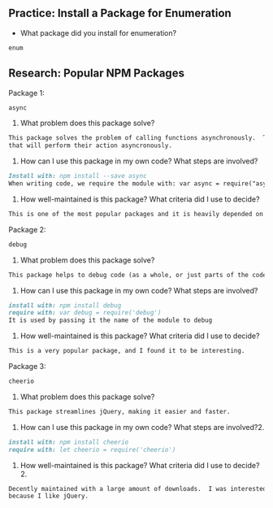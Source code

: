 ## Practice: Install a Package for Enumeration

- What package did you install for enumeration?

```md
enum
```

## Research: Popular NPM Packages

Package 1:
```md
async
```
1.  What problem does this package solve?
```md
This package solves the problem of calling functions asynchronously.  The package provides a lot of methods
that will perform their action asyncronously.
```
1.  How can I use this package in my own code? What steps are involved?
```md
Install with: npm install --save async
When writing code, we require the module with: var async = require("async");
```
1.  How well-maintained is this package? What criteria did I use to decide?
```md
This is one of the most popular packages and it is heavily depended on.
```

Package 2:
```md
debug
```
1.  What problem does this package solve?
```md
This package helps to debug code (as a whole, or just parts of the code)
```
1.  How can I use this package in my own code? What steps are involved?
```md
install with: npm install debug
require with: var debug = require('debug')
It is used by passing it the name of the module to debug
```
1.  How well-maintained is this package? What criteria did I use to decide?
```md
This is a very popular package, and I found it to be interesting.
```

Package 3:
```md
cheerio
```
1.  What problem does this package solve?
```md
This package streamlines jQuery, making it easier and faster.
```
1.  How can I use this package in my own code? What steps are involved?2.
```md
install with: npm install cheerio
require with: let cheerio = require('cheerio')
```
1.  How well-maintained is this package? What criteria did I use to decide?2.
```md
Decently maintained with a large amount of downloads.  I was interested in this
because I like jQuery.
```
